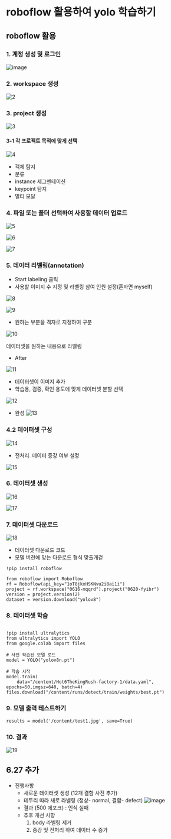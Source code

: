 # roboflow 활용하여 yolo 학습하기


## roboflow 활용

### 1. 계정 생성 및 로그인

![image](https://github.com/user-attachments/assets/b860467b-2b0c-4c0e-ae9e-9aaf9801463f)

### 2. workspace 생성

![2](https://github.com/user-attachments/assets/750fc7ec-f06e-4dae-83ca-470dba18783b)

### 3. project 생성

![3](https://github.com/user-attachments/assets/bbd40f58-84fb-489b-80fb-ebaef204772f)



#### 3-1 각 프로젝트 목적에 맞게 선택

![4](https://github.com/user-attachments/assets/1b42175d-87dc-45d6-9287-4079ad4b393a)


- 객체 탐지
- 분류
- instance 세그멘테이션
- keypoint 탐지
- 멀티 모달

### 4. 파일 또는 폴더 선택하여 사용할 데이터 업로드

![5](https://github.com/user-attachments/assets/14f76ea6-1aff-42d5-9056-720f91b374b5)


![6](https://github.com/user-attachments/assets/e778cc06-e422-4dc4-b97b-dfec89b42ed4)


![7](https://github.com/user-attachments/assets/656c13b2-1c5e-4eae-bbc7-0ea4d04afaf0)


### 5. 데이터 라벨링(annotation)

- Start labeling 클릭
- 사용할 이미지 수 지정 및 라벨링 참여 인원 설정(혼자면 myself)

![8](https://github.com/user-attachments/assets/124b4fbc-0704-4b48-ab38-db89e5d19a09)


![9](https://github.com/user-attachments/assets/6e72b520-cb6a-449f-984a-56efe72b8e1a)

- 원하는 부분을 격자로 지정하여 구분

![10](https://github.com/user-attachments/assets/fdf81846-a513-4a9e-a635-dac19e1cc0c7)


데이터셋을 원하는 내용으로 라벨링

- After

![11](https://github.com/user-attachments/assets/6ee1ff23-6431-4492-90c9-3ab0364b764f)


- 데이터셋이 이미지 추가
- 학습용, 검증, 확인 용도에 맞게 데이터셋 분할 선택

![12](https://github.com/user-attachments/assets/7fabbf88-24ca-43ca-b3fe-b22a22182288)


- 완성
![13](https://github.com/user-attachments/assets/d9abd692-e13d-42ed-b60d-fca85876d15e)


### 4.2 데이터셋 구성

![14](https://github.com/user-attachments/assets/03f08ff9-503b-4f2e-ac88-f12ece1192e3)


- 전처리. 데이터 증강 여부 설정

![15](https://github.com/user-attachments/assets/10daecaa-8d04-4b0b-a05d-d45f3e05fa60)

### 6. 데이터셋 생성

![16](https://github.com/user-attachments/assets/a38c44fa-a7ae-4c81-aa81-8bd09e7ce664)


![17](https://github.com/user-attachments/assets/a0175ab6-fb96-43f9-bf8b-483999981d46)


### 7. 데이터셋 다운로드

![18](https://github.com/user-attachments/assets/2f3c39c3-4105-41a6-87d3-d0021e4f4ddb)


- 데이터셋 다운로드 코드
- 모델 버전에 맞는 다운로드 형식 맞출개걷

```
!pip install roboflow

from roboflow import Roboflow
rf = Roboflow(api_key="1oT8jkxHSKNvu2i8ai1i")
project = rf.workspace("0616-mqqrd").project("0620-fyibr")
version = project.version(2)
dataset = version.download("yolov8")
```

### 8. 데이터셋 학습

```

!pip install ultralytics
from ultralytics import YOLO
from google.colab import files

# 사전 학습된 모델 로드
model = YOLO("yolov8n.pt")

# 학습 시작
model.train(
    data="/content/Hot6TheKingRush-factory-1/data.yaml",  epochs=50,imgsz=640, batch=4)
files.download("/content/runs/detect/train/weights/best.pt")
```

### 9. 모델 출력 테스트하기

```
results = model('/content/test1.jpg', save=True)

```

### 10. 결과

![19](https://github.com/user-attachments/assets/83c471c2-4319-4a59-b659-31e663973ace)



## 6.27 추가
- 진행사항
  - 새로운 데이터셋 생성 (12개 결함 사진 추가)
  - 테두리 따라 새로 라벨링 (정상- normal, 결함- defect)
    ![image](https://github.com/user-attachments/assets/76e26f00-82f3-4022-89c5-a5eeec0f5e1f)
  - 결과 (500 에포크) : 인식 실패
  - 추후 개선 사항
    1. body 라벨링 제거
    2. 증강 및 전처리 하여 데이터 수 증가 


